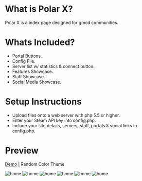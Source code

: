 # What is Polar X?
Polar X is a index page designed for gmod communities.

# Whats Included?
- Portal Buttons.
- Config File.
- Server list w/ statistics & connect button.
- Features Showcase.
- Staff Showcase.
- Social Media Showcase.

# Setup Instructions
- Upload files onto a web server with php 5.5 or higher.
- Enter your Steam API key into config.php.
- Include your site details, servers, staff, portals & social links in config.php.

# Preview
[Demo](https://districtnine.host/dev/demos/polar-x/) | Random Color Theme

![home](https://i.imgur.com/3uUdD4M.png)
![home](https://i.imgur.com/V194i4y.png)
![home](https://i.imgur.com/yYVTNx3.png)
![home](https://i.imgur.com/qON1Kuo.png)
![home](https://i.imgur.com/qwODm2a.png)
![home](https://i.imgur.com/hMJlFf5.png)
